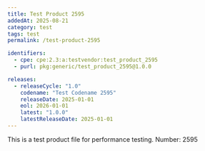 ```yaml
---
title: Test Product 2595
addedAt: 2025-08-21
category: test
tags: test
permalink: /test-product-2595

identifiers:
  - cpe: cpe:2.3:a:testvendor:test_product_2595
  - purl: pkg:generic/test_product_2595@1.0.0

releases:
  - releaseCycle: "1.0"
    codename: "Test Codename 2595"
    releaseDate: 2025-01-01
    eol: 2026-01-01
    latest: "1.0.0"
    latestReleaseDate: 2025-01-01
---
```


This is a test product file for performance testing. Number: 2595
